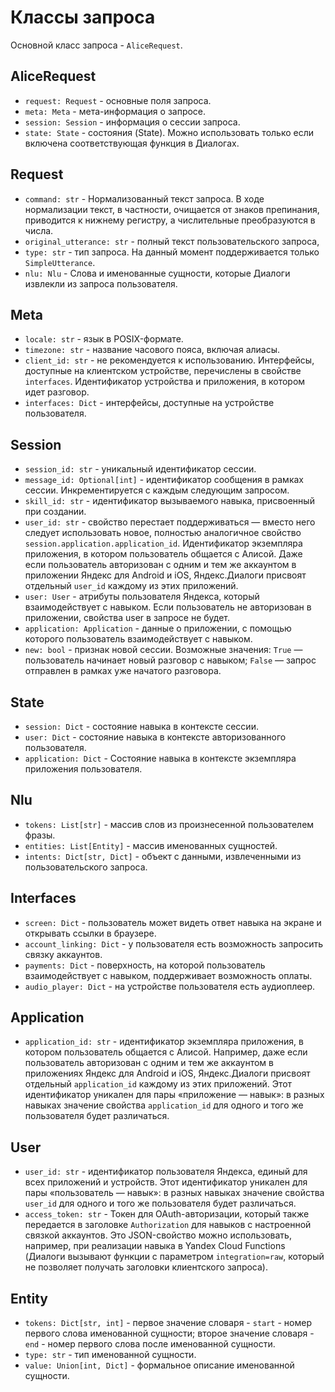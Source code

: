 # Классы запроса

Основной класс запроса - `AliceRequest`.

## AliceRequest

- `request: Request` - основные поля запроса.
- `meta: Meta` - мета-информация о запросе.
- `session: Session` - информация о сессии запроса.
- `state: State` - состояния (State). Можно 
использовать только если включена соответствующая 
функция в Диалогах.

## Request

- `command: str` - Нормализованный текст запроса. 
В ходе нормализации текст, в частности, очищается от 
знаков препинания, приводится к нижнему регистру, 
а числительные преобразуются в числа.
- `original_utterance: str` - полный текст 
пользовательского запроса,
- `type: str` - тип запроса. На данный момент поддерживается
только `SimpleUtterance`.
- `nlu: Nlu` - Слова и именованные сущности, которые 
Диалоги извлекли из запроса пользователя.

## Meta

- `locale: str` - язык в POSIX-формате.
- `timezone: str` - название часового пояса, включая алиасы.
- `client_id: str` - не рекомендуется к использованию. 
Интерфейсы, доступные на клиентском устройстве, 
перечислены в свойстве `interfaces`. Идентификатор 
устройства и приложения, в котором идет разговор.
- `interfaces: Dict` - интерфейсы, доступные 
на устройстве пользователя.

## Session

- `session_id: str` - уникальный идентификатор сессии.
- `message_id: Optional[int]` - идентификатор сообщения 
в рамках сессии. Инкрементируется с каждым 
следующим запросом.
- `skill_id: str` - идентификатор вызываемого навыка, 
присвоенный при создании.
- `user_id: str` - свойство перестает поддерживаться — 
вместо него следует использовать новое, полностью 
аналогичное свойство `session.application.application_id`.
Идентификатор экземпляра приложения, в котором 
пользователь общается с Алисой. Даже если 
пользователь авторизован с одним и тем же 
аккаунтом в приложении Яндекс для Android и iOS, 
Яндекс.Диалоги присвоят отдельный `user_id` 
каждому из этих приложений.
- `user: User` - атрибуты пользователя Яндекса, 
который взаимодействует с навыком. 
Если пользователь не авторизован в приложении, 
свойства user в запросе не будет.
- `application: Application` - данные о приложении, 
с помощью которого пользователь взаимодействует с навыком.
- `new: bool` - признак новой сессии. Возможные значения:
`True` — пользователь начинает новый разговор с навыком;
`False` — запрос отправлен в рамках уже начатого разговора.

## State

- `session: Dict` - состояние навыка в контексте сессии.
- `user: Dict` - состояние навыка в контексте 
авторизованного пользователя.
- `application: Dict` - Состояние навыка в контексте 
экземпляра приложения пользователя.

## Nlu

- `tokens: List[str]` - массив слов из произнесенной 
пользователем фразы.
- `entities: List[Entity]` - массив именованных сущностей.
- `intents: Dict[str, Dict]` - объект с данными, 
извлеченными из пользовательского запроса.

## Interfaces

- `screen: Dict` - пользователь может 
видеть ответ навыка на экране и открывать ссылки в браузере.
- `account_linking: Dict` - у пользователя есть 
возможность запросить связку аккаунтов.
- `payments: Dict` - поверхность, на которой 
пользователь взаимодействует с навыком, поддерживает 
возможность оплаты.
- `audio_player: Dict` - на устройстве пользователя 
есть аудиоплеер.

## Application

- `application_id: str` - идентификатор экземпляра 
приложения, в котором пользователь общается с Алисой.
Например, даже если пользователь авторизован с 
одним и тем же аккаунтом в приложениях Яндекс 
для Android и iOS, Яндекс.Диалоги присвоят отдельный 
`application_id` каждому из этих приложений.
Этот идентификатор уникален для пары 
«приложение — навык»: в разных навыках значение 
свойства `application_id` для одного и того же 
пользователя будет различаться.

## User

- `user_id: str` - идентификатор пользователя Яндекса, 
единый для всех приложений и устройств.
Этот идентификатор уникален для пары 
«пользователь — навык»: в разных навыках значение 
свойства `user_id` для одного и того же пользователя 
будет различаться.
- `access_token: str` - Токен для OAuth-авторизации, 
который также передается в заголовке `Authorization` 
для навыков с настроенной связкой аккаунтов.
Это JSON-свойство можно использовать, например, 
при реализации навыка в Yandex Cloud Functions 
(Диалоги вызывают функции с параметром 
`integration=raw`, который не позволяет получать 
заголовки клиентского запроса).

## Entity

- `tokens: Dict[str, int]` - первое значение словаря -
`start` - номер первого слова именованной сущности; 
второе значение словаря - `end` - номер первого слова
после именованной сущности.
- `type: str` - тип именованной сущности.
- `value: Union[int, Dict]` - формальное описание 
именованной сущности.